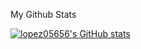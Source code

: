  
 My Github Stats

[![lopez05656's GitHub stats](https://github-readme-stats.vercel.app/api?username=lopez05656)](https://github.com/anuraghazra/github-readme-stats)
